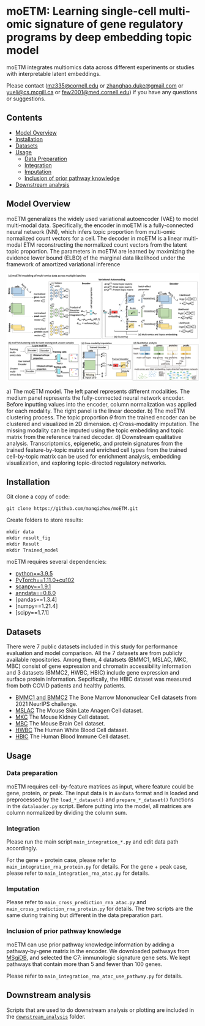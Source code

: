 # moETM: Learning single-cell multi-omic signature of gene regulatory programs by deep embedding topic model

moETM integrates multiomics data across different experiments or studies with interpretable latent embeddings.

Please contact (mz335@cornell.edu or zhanghao.duke@gmail.com or yueli@cs.mcgill.ca or few2001@med.cornell.edu) if you have any questions or suggestions.


## Contents ##

- [Model Overview](#model-overview)
- [Installation](#installation)
- [Datasets](#datasets)
- [Usage](#usage)
	- [Data Preparation](#data-preparation)
	- [Integration](#moetm)
	- [Imputation](#imputation)
	- [Inclusion of prior pathway knowledge](#inclusion-of-prior-pathway-knowledge)
- [Downstream analysis](#downstream-analysis)

## Model Overview

moETM generalizes the widely used variational autoencoder (VAE) to model multi-modal data. Specifically, the encoder in moETM is a fully-connected neural network (NN), which infers topic proportion from multi-omic normalized count vectors for a cell. The decoder in moETM is a linear multi-modal ETM reconstructing the normalized count vectors from the latent topic proportion. The parameters in moETM are learned by maximizing the evidence lower bound (ELBO) of the marginal data likelihood under the framework of amortized variational inference

![model](./model.png?raw=true "Title")

a) The moETM model. The left panel represents different modalities. The medium panel represents the fully-connected neural network encoder. Before inputting values into the encoder, column normalization was applied for each modality. The right panel is the linear decoder.
b) The moETM clustering process. The topic proportion $\theta$ from the trained encoder can be clustered and visualized in 2D dimension.
c) Cross-modality imputation. The missing modality can be imputed using the topic embedding and topic matrix from the reference trained decoder. 
d) Downstream qualitative analysis. Transcriptomics, epigenetic, and protein signatures from the trained feature-by-topic matrix and enriched cell types from the trained cell-by-topic matrix can be used for enrichment analysis, embedding visualization, and exploring topic-directed regulatory networks.


## Installation

Git clone a copy of code:
```
git clone https://github.com/manqizhou/moETM.git
```
Create folders to store results:
```
mkdir data
mkdir result_fig
mkdir Result
mkdir Trained_model
```
moETM requires several dependencies:

* [python==3.9.5](https://www.python.org) 
* [PyTorch==1.11.0+cu102](https://pytorch.org/) 
* [scanpy==1.9.1](https://scanpy.readthedocs.io/en/stable/) 
* [anndata==0.8.0](https://anndata.readthedocs.io/en/latest/) 
* [pandas==1.3.4]
* [numpy==1.21.4]
* [scipy==1.7.1]

## Datasets

There were 7 public datasets included in this study for performance evaluation and model comparison. All the 7 datasets are from publicly available repositories. Among them, 4 datatsets (BMMC1, MSLAC, MKC, MBC) consist of gene expression and chromatin accessibility information and 3 datasets (BMMC2, HWBC, HBIC) include gene expression and surface protein information. Sepcifically, the HBIC dataset was measured from both COVID patients and healthy patients. 

* [BMMC1 and BMMC2](https://www.ncbi.nlm.nih.gov/geo/query/acc.cgi?acc=GSE194122) The Bone Marrow Mononuclear Cell datasets from 2021 NeurIPS challenge.
* [MSLAC](https://www.ncbi.nlm.nih.gov/geo/query/acc.cgi?acc=GSE140203) The Mouse Skin Late Anagen Cell dataset.
* [MKC](https://www.ncbi.nlm.nih.gov/geo/query/acc.cgi?acc=GSE117089) The Mouse Kidney Cell dataset.
* [MBC](https://www.ncbi.nlm.nih.gov/geo/query/acc.cgi?acc=GSE140203)  The Mouse Brain Cell dataset.
* [HWBC](https://www.ncbi.nlm.nih.gov/geo/query/acc.cgi?acc=GSE164378) The Human White Blood Cell dataset.
* [HBIC](https://www.nature.com/articles/s41591-021-01329-2#data-availability) The Human Blood Immune Cell dataset.


## Usage

### Data preparation

moETM requires cell-by-feature matrices as input, where feature could be gene, protein, or peak. The input data is in `AnnData` format and is loaded and preprocessed by the `load_*_dataset()` and `prepare_*_dataset()` functions in the `dataloader.py` script. Before putting into the model, all matrices are column normalized by dividing the column sum.

### Integration

Please run the main script `main_integration_*.py` and edit data path accordingly.

For the gene + protein case, please refer to `main_integration_rna_protein.py` for details. 
For the gene + peak case, please refer to `main_integration_rna_atac.py` for details.

### Imputation 

Please refer to `main_cross_prediction_rna_atac.py` and `main_cross_prediction_rna_protein.py` for details. The two scripts are the same during training but different in the data preparation part.

### Inclusion of prior pathway knowledge

moETM can use prior pathway knowledge information by adding a pathway-by-gene matrix in the encoder. We downloaded pathways from [MSgiDB](https://www.gsea-msigdb.org/gsea/msigdb/human/collections.jsp), and selected the C7: immunologic signature gene sets. We kept pathways that contain more than 5 and fewer than 100 genes.

Please refer to `main_integration_rna_atac_use_pathway.py` for details.

## Downstream analysis

Scripts that are used to do downstream analysis or plotting are included in the [`downstream_analysis`](/downstream_analysis) folder.


